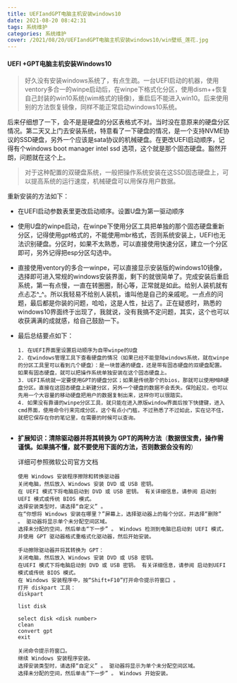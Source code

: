 ```yaml
---
title: UEFIandGPT电脑主机安装windows10
date: 2021-08-20 08:42:31
tags: 系统维护
categories: 系统维护
cover: /2021/08/20/UEFIandGPT电脑主机安装windows10/win壁纸_莲花.jpg
---
```


#### UEFI +GPT电脑主机安装Windows10

> 好久没有安装windows系统了，有点生疏。一台UEFI启动的机器，使用ventory多合一的winpe启动后，在winpe下格式化分区，使用dism++恢复自己封装的win10系统(wim格式的镜像)，重启后不能进入win10。后来使用别的方法恢复镜像，同样不能正常启动windows10系统。

后来仔细想了一下，会不是是硬盘的分区表格式不对。当时没在意原来的硬盘分区情况。第二天又上门去安装系统，特意看了一下硬盘的情况，是一个支持NVME协议的SSD硬盘，另外一个应该是sata协议的机械硬盘。在更改UEFI启动顺序，记得有个windows boot manager intel ssd 选项，这个就是那个固态硬盘。豁然开朗，问题就在这个上。

> 对于这种配置的双硬盘系统，一般把操作系统安装在这SSD固态硬盘上，可以提高系统的运行速度，机械硬盘可以用保存用户数据。

<!--more-->

重新安装的方法如下：

* 在UEFI启动参数表里更改启动顺序。设置U盘为第一驱动顺序

* 使用U盘的winpe启动，在winpe下使用分区工具把单独的那个固态硬盘重新分区，记得使用gpt格式的，不能使用mbr格式，否则系统安装上，UEFI也无法识别硬盘。分区时，如果不太熟悉，可以直接使用快速分区，建立一个分区即可，另外记得把esp分区勾选中。

* 直接使用ventory的多合一winpe，可以直接显示安装版的windows10镜像，选择即可进入常规的windows安装界面，剩下的就很简单了。完成安装后重启系统，第一有点慢，一直在转圈圈，耐心等，正常就是如此。给别人装机就有点忐忑^_^。所以我轻易不给别人装机，谁叫他是自己的亲戚呢。一点点的问题，最后都是你装的问题，哈哈，这是人性，扯远了。正在疑惑时，熟悉的windows10界面终于出现了，我就说，没有我搞不定问题，其实，这个也可以收获满满的成就感，给自己鼓励一下。

* 最后总结要点如下：

  ```
  1. 在UEFI界面里设置启动顺序为自带winpe的U盘
  2. 在windows管理工具下查看硬盘的情况（如果已经不能登陆windows系统，就在winpe的分区工具里可以看到几个硬盘）：是一块普通的硬盘，还是带有固态硬盘的双硬盘配置。如果有固态硬盘，就可以把操作系统单独安装在这个固态硬盘上。
  3. UEFI系统就一定要使用GPT的硬盘分区；如果是传统那个的bios，那就可以使用MBR硬盘分区。直接在这固态硬盘上新建分区，另外一个硬盘的数据不会丢失。保险起见，也可以先用一个大容量的移动硬盘把用户的数据复制出来，这样你可以很踏实。
  4. 如果没有靠谱的winpe分区工具，就只能在进入原版window界面后按下快捷键，进入cmd界面，使用命令行来完成分区，这个有点小门槛，不过熟悉了不过如此，实在记不住，就把它保存在你的笔记里，在需要的时候可以查询。
  

* **扩展知识：清除驱动器并将其转换为 GPT的两种方法**（**数据很宝贵，操作需谨慎。如果搞不懂，就不要使用下面的方法，否则数据会没有的**）

  详细可参照微软公司官方文档
  
  ```
  使用 Windows 安装程序擦除和转换驱动器
  关闭电脑，然后放入 Windows 安装 DVD 或 USB 密钥。
  在 UEFI 模式下将电脑启动到 DVD 或 USB 密钥。 有关详细信息，请参阅 启动到 UEFI 模式或传统 BIOS 模式。
  选择安装类型时，请选择“自定义” 。
  在“你想将 Windows 安装在哪里？”屏幕上，选择驱动器上的每个分区，并选择“删除” 。 驱动器将显示单个未分配空间区域。
  选择未分配的空间，然后单击“下一步” 。 Windows 检测到电脑已启动到 UEFI 模式，并使用 GPT 驱动器格式重格式化驱动器，然后开始安装。
  ```
  ```
  手动擦除驱动器并将其转换为 GPT：
  关闭电脑，然后放入 Windows 安装 DVD 或 USB 密钥。
  在UEFI 模式下将电脑启动到 DVD 或 USB 密钥。 有关详细信息，请参阅 启动到UEFI模式或传统 BIOS 模式。
  在 Windows 安装程序中，按“Shift+F10”打开命令提示符窗口 。
  打开 diskpart 工具：
  diskpart
  
  list disk
  
  select disk <disk number>
  clean
  convert gpt
  exit
  
  关闭命令提示符窗口。
  继续 Windows 安装程序安装。
  选择安装类型时，请选择“自定义” 。 驱动器将显示为单个未分配空间区域。
  选择未分配的空间，然后单击“下一步” 。 Windows 开始安装。

